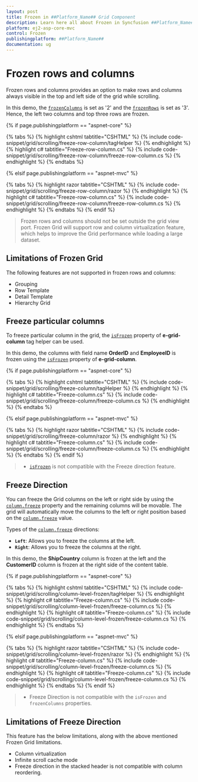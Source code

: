 ```yaml
---
layout: post
title: Frozen in ##Platform_Name## Grid Component
description: Learn here all about Frozen in Syncfusion ##Platform_Name## Grid component of Syncfusion Essential JS 2 and more.
platform: ej2-asp-core-mvc
control: Frozen
publishingplatform: ##Platform_Name##
documentation: ug
---
```



# Frozen rows and columns

Frozen rows and columns provides an option to make rows and columns always visible in the top and left side of the grid while scrolling.

In this demo, the [`frozenColumns`](https://help.syncfusion.com/cr/aspnetcore-js2/Syncfusion.EJ2.Grids.Grid.html#Syncfusion_EJ2_Grids_Grid_FrozenColumns) is set as '2' and the [`frozenRows`](https://help.syncfusion.com/cr/aspnetcore-js2/Syncfusion.EJ2.Grids.Grid.html#Syncfusion_EJ2_Grids_Grid_FrozenRows)
is set as '3'. Hence, the left two columns and top three rows are frozen.

{% if page.publishingplatform == "aspnet-core" %}

{% tabs %}
{% highlight cshtml tabtitle="CSHTML" %}
{% include code-snippet/grid/scrolling/freeze-row-column/tagHelper %}
{% endhighlight %}
{% highlight c# tabtitle="Freeze-row-column.cs" %}
{% include code-snippet/grid/scrolling/freeze-row-column/freeze-row-column.cs %}
{% endhighlight %}
{% endtabs %}

{% elsif page.publishingplatform == "aspnet-mvc" %}

{% tabs %}
{% highlight razor tabtitle="CSHTML" %}
{% include code-snippet/grid/scrolling/freeze-row-column/razor %}
{% endhighlight %}
{% highlight c# tabtitle="Freeze-row-column.cs" %}
{% include code-snippet/grid/scrolling/freeze-row-column/freeze-row-column.cs %}
{% endhighlight %}
{% endtabs %}
{% endif %}



> Frozen rows and columns should not be set outside the grid view port.
> Frozen Grid will support row and column virtualization feature, which helps to improve the Grid performance while loading a large dataset.

## Limitations of Frozen Grid

The following features are not supported in frozen rows and columns:

* Grouping
* Row Template
* Detail Template
* Hierarchy Grid

## Freeze particular columns

To freeze particular column in the grid, the [`isFrozen`](https://help.syncfusion.com/cr/aspnetcore-js2/Syncfusion.EJ2.Grids.GridColumn.html#Syncfusion_EJ2_Grids_GridColumn_IsFrozen) property of **e-grid-column** tag helper can be used.

In this demo, the columns with field name **OrderID** and **EmployeeID** is frozen using
the [`isFrozen`](https://help.syncfusion.com/cr/aspnetcore-js2/Syncfusion.EJ2.Grids.GridColumn.html#Syncfusion_EJ2_Grids_GridColumn_IsFrozen) property of **e-grid-column**.

{% if page.publishingplatform == "aspnet-core" %}

{% tabs %}
{% highlight cshtml tabtitle="CSHTML" %}
{% include code-snippet/grid/scrolling/freeze-column/tagHelper %}
{% endhighlight %}
{% highlight c# tabtitle="Freeze-column.cs" %}
{% include code-snippet/grid/scrolling/freeze-column/freeze-column.cs %}
{% endhighlight %}
{% endtabs %}

{% elsif page.publishingplatform == "aspnet-mvc" %}

{% tabs %}
{% highlight razor tabtitle="CSHTML" %}
{% include code-snippet/grid/scrolling/freeze-column/razor %}
{% endhighlight %}
{% highlight c# tabtitle="Freeze-column.cs" %}
{% include code-snippet/grid/scrolling/freeze-column/freeze-column.cs %}
{% endhighlight %}
{% endtabs %}
{% endif %}



> * [`isFrozen`](https://help.syncfusion.com/cr/aspnetcore-js2/Syncfusion.EJ2.Grids.GridColumn.html#Syncfusion_EJ2_Grids_GridColumn_IsFrozen) is not compatible with the Freeze direction feature.

## Freeze Direction

You can freeze the Grid columns on the left or right side by using the [`column.freeze`](https://help.syncfusion.com/cr/aspnetcore-js2/Syncfusion.EJ2.Grids.GridColumn.html#Syncfusion_EJ2_Grids_GridColumn_Freeze) property and the remaining columns will be movable. The grid will automatically move the columns to the left or right position based on the [`column.freeze`](https://help.syncfusion.com/cr/aspnetcore-js2/Syncfusion.EJ2.Grids.GridColumn.html#Syncfusion_EJ2_Grids_GridColumn_Freeze) value.

Types of the [`column.freeze`](https://help.syncfusion.com/cr/aspnetcore-js2/Syncfusion.EJ2.Grids.GridColumn.html#Syncfusion_EJ2_Grids_GridColumn_Freeze) directions:

* **`Left`**: Allows you to freeze the columns at the left.
* **`Right`**: Allows you to freeze the columns at the right.

In this demo, the **ShipCountry** column is frozen at the left and the **CustomerID** column is frozen at the right side of the content table.

{% if page.publishingplatform == "aspnet-core" %}

{% tabs %}
{% highlight cshtml tabtitle="CSHTML" %}
{% include code-snippet/grid/scrolling/column-level-frozen/tagHelper %}
{% endhighlight %}
{% highlight c# tabtitle="Freeze-column.cs" %}
{% include code-snippet/grid/scrolling/column-level-frozen/freeze-column.cs %}
{% endhighlight %}
{% highlight c# tabtitle="Freeze-column.cs" %}
{% include code-snippet/grid/scrolling/column-level-frozen/freeze-column.cs %}
{% endhighlight %}
{% endtabs %}

{% elsif page.publishingplatform == "aspnet-mvc" %}

{% tabs %}
{% highlight razor tabtitle="CSHTML" %}
{% include code-snippet/grid/scrolling/column-level-frozen/razor %}
{% endhighlight %}
{% highlight c# tabtitle="Freeze-column.cs" %}
{% include code-snippet/grid/scrolling/column-level-frozen/freeze-column.cs %}
{% endhighlight %}
{% highlight c# tabtitle="Freeze-column.cs" %}
{% include code-snippet/grid/scrolling/column-level-frozen/freeze-column.cs %}
{% endhighlight %}
{% endtabs %}
{% endif %}



> * Freeze Direction is not compatible with the `isFrozen` and `frozenColumns` properties.

## Limitations of Freeze Direction

This feature has the below limitations, along with the above mentioned Frozen Grid limitations.

* Column virtualization
* Infinite scroll cache mode
* Freeze direction in the stacked header is not compatible with column reordering.
